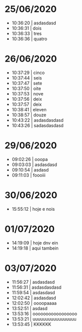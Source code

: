# 25/06/2020
- 10:36:20 | asdasdasd
- 10:36:31 | dois
- 10:36:33 | tres
- 10:36:36 | quatro
# 26/06/2020
- 10:37:29 | cinco
- 10:37:44 | seis
- 10:37:47 | sete
- 10:37:50 | oite
- 10:37:53 | nove
- 10:37:56 | deix
- 10:37:57 | deix
- 10:38:41 | eleven
- 10:38:57 | douze
- 10:43:22 | asdasdasdasd
- 10:43:26 | sadasdasdasd
# 29/06/2020
- 09:02:26 | ooopa
- 09:03:03 | asdasdasd
- 09:10:54 | asdasd
- 09:11:03 | foooiii
# 30/06/2020
- 15:55:12 | hoje e nois
# 01/07/2020
- 14:19:09 | hoje dnv ein
- 14:19:18 | aqui tambein
# 03/07/2020
- 11:56:27 | asdasdasd
- 11:56:31 | asdasdasdasd
- 11:59:54 | asdasdasd
- 12:02:42 | asdasdasd
- 12:02:50 | oooopaaaa
- 13:52:51 | asdasd
- 13:53:16 | ooooooooooooooooo
- 13:53:21 | uuuuuuuuuuuuuuuuu
- 13:53:45 | KKKKKK
